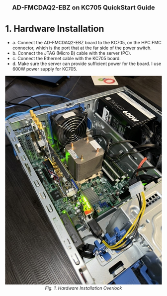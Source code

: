 <h1 style="font-size:20px;" align="center">AD-FMCDAQ2-EBZ on KC705 QuickStart Guide</h1>

# 1. Hardware Installation
* a.	Connect the AD-FMCDAQ2-EBZ board to the KC705, on the HPC FMC connector, which is the port that at the far side of the power switch.
* b.	Connect the JTAG (Micro B) cable with the server (PC).
* c.	Connect the Ethernet cable with the KC705 board.
* d.	Make sure the server can provide sufficient power for the board. I use 600W power supply for KC705.
<div align="center">
    <img src="./src/pic/Picture1.jpg" alt="Fig. 1. Hardware Installation Overlook">
    <br>
    <em>Fig. 1. Hardware Installation Overlook</em>
</div>

